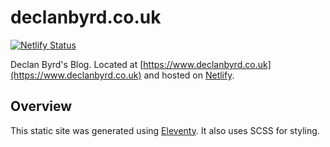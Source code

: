 # declanbyrd.co.uk

[![Netlify Status](https://api.netlify.com/api/v1/badges/4c5fcccd-ac15-4fa5-85d4-124d5f85afd1/deploy-status)](https://app.netlify.com/sites/declanbyrd/deploys)

Declan Byrd's Blog. Located at [https://www.declanbyrd.co.uk](https://www.declanbyrd.co.uk) and hosted on [Netlify](https://www.netlify.com/).

## Overview

This static site was generated using [Eleventy](https://11ty.io). It also uses SCSS for styling.
